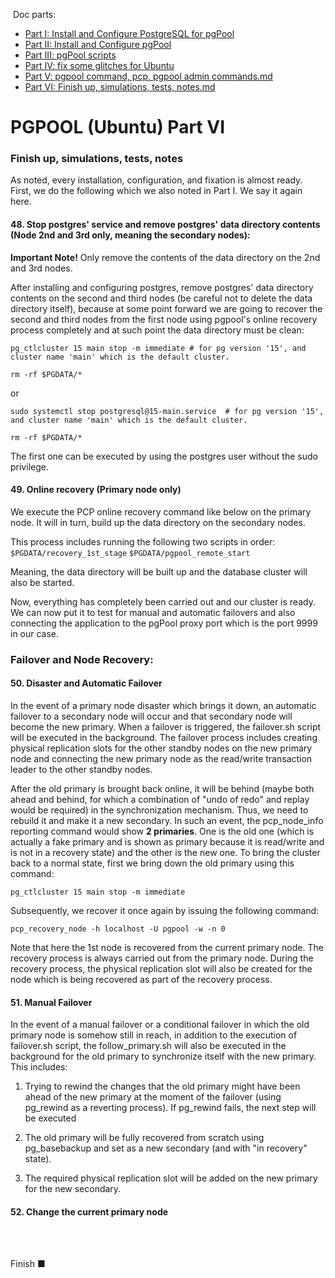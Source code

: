 &nbsp;Doc parts:

* [Part I: Install and Configure PostgreSQL for pgPool](./Part%20I%20Install%20and%20Configure%20PostgreSQL%20for%20pgPool.md)
* [Part II: Install and Configure pgPool](./Part%20II%20Install%20and%20Configure%20pgPool.md)
* [Part III: pgPool scripts](./Part%20III%20pgPool%20scripts.md)
* [Part IV: fix some glitches for Ubuntu](./Part%20IV%20fix%20some%20glitches%20for%20Ubuntu.md)
* [Part V: pgpool command, pcp, pgpool admin commands.md ](./Part%20V%20pgpool%20command%2C%20pcp%2C%20pgpool%20admin%20commands.md)
* [Part VI: Finish up, simulations, tests, notes.md ](./Part%20VI%20Finish%20up%2C%20simulations%2C%20tests%2C%20notes.md)


# PGPOOL (Ubuntu) Part VI

### Finish up, simulations, tests, notes

As noted, every installation, configuration, and fixation is almost ready. First, we do the following which we also noted in Part I.
 We say it again here.
 
#### 48. Stop postgres' service and remove postgres' data directory contents (Node 2nd and 3rd only, meaning the secondary nodes):

**Important Note!**
Only remove the contents of the data directory on the 2nd and 3rd nodes.

After installing and configuring postgres, remove postgres' data directory contents on the second and third nodes (be careful not to delete the data directory itself), because at some point forward we are going to recover the second and third nodes from the first node using pgpool's online recovery process completely and at such point the data directory must be clean:

```shell
pg_ctlcluster 15 main stop -m immediate	# for pg version '15', and cluster name 'main' which is the default cluster.

rm -rf $PGDATA/*
```

or

```shell
sudo systemctl stop postgresql@15-main.service	# for pg version '15', and cluster name 'main' which is the default cluster.

rm -rf $PGDATA/*
```

The first one can be executed by using the postgres user without the sudo privilege.

#### 49. Online recovery (Primary node only)

We execute the PCP online recovery command like below on the primary node. It will in turn, build up the data directory
 on the secondary nodes.

This process includes running the following two scripts in order:
`$PGDATA/recovery_1st_stage`
`$PGDATA/pgpool_remote_start`

Meaning, the data directory will be built up and the database cluster will also be started.

Now, everything has completely been carried out and our cluster is ready. We can now put it
 to test for manual and automatic failovers and also connecting the application to the pgPool
 proxy port which is the port 9999 in our case.
 
 
### Failover and Node Recovery:

#### 50. Disaster and Automatic Failover

In the event of a primary node disaster which brings it down, an automatic failover to a secondary node will occur
 and that secondary node will become the new primary. When a failover is triggered, the failover.sh script will be
 executed in the background. The failover process includes creating physical replication
 slots for the other standby nodes on the new primary node and connecting the new primary node as the read/write
 transaction leader to the other standby nodes. 

After the old primary is brought back online, it will be behind (maybe both ahead and behind, for which a combination
 of "undo of redo" and replay would be required) in the synchronization mechanism. Thus, we need to rebuild it and
 make it a new secondary. In such an event, the pcp_node_info reporting command would show **2 primaries**. One is
 the old one (which is actually a fake primary and is shown as primary because it is read/write and is not in a 
 recovery state) and the other is the new one. To bring the cluster back to a normal state, first we bring down the old
 primary using this command:

```shell
pg_ctlcluster 15 main stop -m immediate 
```

Subsequently, we recover it once again by issuing the following command:

```shell
pcp_recovery_node -h localhost -U pgpool -w -n 0
```

Note that here the 1st node is recovered from the current primary node. The recovery process is always
 carried out from the primary node. During the recovery process, the physical replication slot will also
 be created for the node which is being recovered as part of the recovery process.

#### 51. Manual Failover

In the event of a manual failover or a conditional failover in which the old primary node is somehow still
 in reach, in addition to the execution of failover.sh script, the follow_primary.sh will also be executed
 in the background for the old primary to synchronize itself with the new primary. This includes:

1. Trying to rewind the changes that the old primary might have been ahead of the new primary at the moment
 of the failover (using pg_rewind as a reverting process). If pg_rewind fails, the next step will be executed
 
2. The old primary will be fully recovered from scratch using pg_basebackup and set as a new secondary (and with 
 "in recovery" state).

3. The required physical replication slot will be added on the new primary for the new secondary.

#### 52. Change the current primary node




<br/><br/>


Finish ■
